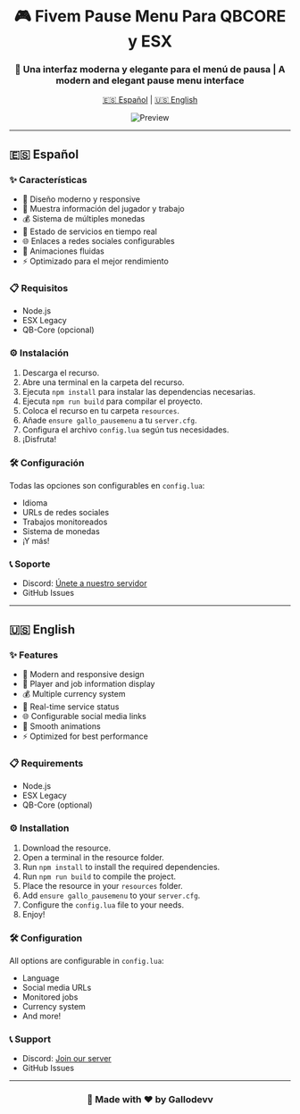 <div align="center">
  
# 🎮 Fivem Pause Menu Para QBCORE y ESX

### 🌟 Una interfaz moderna y elegante para el menú de pausa | A modern and elegant pause menu interface

[🇪🇸 Español](#español) | [🇺🇸 English](#english)

![Preview](preview.gif)

</div>

---

<div id="español">

## 🇪🇸 Español

### ✨ Características
* 🎯 Diseño moderno y responsive  
* 💼 Muestra información del jugador y trabajo  
* 💰 Sistema de múltiples monedas  
* 👥 Estado de servicios en tiempo real  
* 🌐 Enlaces a redes sociales configurables  
* 🎨 Animaciones fluidas  
* ⚡ Optimizado para el mejor rendimiento  

### 📋 Requisitos
* Node.js  
* ESX Legacy  
* QB-Core (opcional)  

### ⚙️ Instalación
1. Descarga el recurso.  
2. Abre una terminal en la carpeta del recurso.  
3. Ejecuta `npm install` para instalar las dependencias necesarias.  
4. Ejecuta `npm run build` para compilar el proyecto.  
5. Coloca el recurso en tu carpeta `resources`.  
6. Añade `ensure gallo_pausemenu` a tu `server.cfg`.  
7. Configura el archivo `config.lua` según tus necesidades.  
8. ¡Disfruta!

### 🛠️ Configuración
Todas las opciones son configurables en `config.lua`:
* Idioma  
* URLs de redes sociales  
* Trabajos monitoreados  
* Sistema de monedas  
* ¡Y más!  

### 📞 Soporte
* Discord: [Únete a nuestro servidor](https://discord.gg/Q9h6SqxZBR)  
* GitHub Issues  

</div>

---

<div id="english">

## 🇺🇸 English

### ✨ Features
* 🎯 Modern and responsive design  
* 💼 Player and job information display  
* 💰 Multiple currency system  
* 👥 Real-time service status  
* 🌐 Configurable social media links  
* 🎨 Smooth animations  
* ⚡ Optimized for best performance  

### 📋 Requirements
* Node.js  
* ESX Legacy  
* QB-Core (optional)  

### ⚙️ Installation
1. Download the resource.  
2. Open a terminal in the resource folder.  
3. Run `npm install` to install the required dependencies.  
4. Run `npm run build` to compile the project.  
5. Place the resource in your `resources` folder.  
6. Add `ensure gallo_pausemenu` to your `server.cfg`.  
7. Configure the `config.lua` file to your needs.  
8. Enjoy!

### 🛠️ Configuration
All options are configurable in `config.lua`:
* Language  
* Social media URLs  
* Monitored jobs  
* Currency system  
* And more!  

### 📞 Support
* Discord: [Join our server](https://discord.gg/Q9h6SqxZBR)  
* GitHub Issues  

</div>

---

<div align="center">

### 🌟 Made with ❤️ by Gallodevv

</div>
